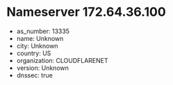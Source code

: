 # Nameserver 172.64.36.100

* as_number: 13335
* name: Unknown
* city: Unknown
* country: US
* organization: CLOUDFLARENET
* version: Unknown
* dnssec: true
